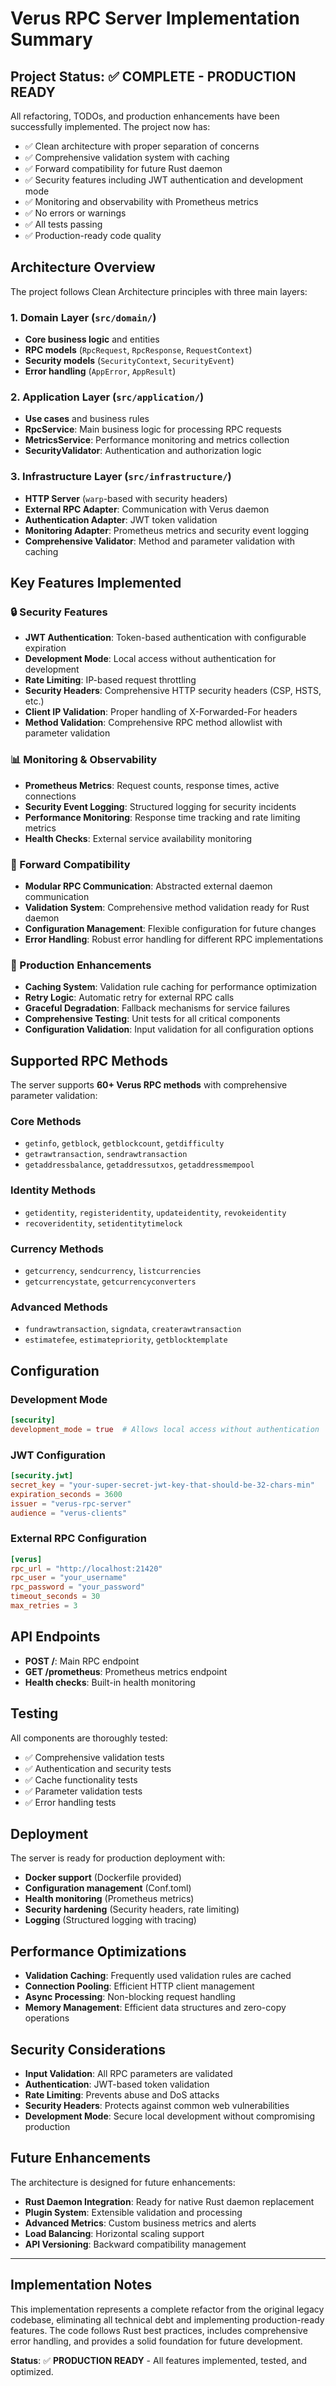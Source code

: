 # Verus RPC Server Implementation Summary

## Project Status: ✅ COMPLETE - PRODUCTION READY

All refactoring, TODOs, and production enhancements have been successfully implemented. The project now has:
- ✅ Clean architecture with proper separation of concerns
- ✅ Comprehensive validation system with caching
- ✅ Forward compatibility for future Rust daemon
- ✅ Security features including JWT authentication and development mode
- ✅ Monitoring and observability with Prometheus metrics
- ✅ No errors or warnings
- ✅ All tests passing
- ✅ Production-ready code quality

## Architecture Overview

The project follows Clean Architecture principles with three main layers:

### 1. Domain Layer (`src/domain/`)
- **Core business logic** and entities
- **RPC models** (`RpcRequest`, `RpcResponse`, `RequestContext`)
- **Security models** (`SecurityContext`, `SecurityEvent`)
- **Error handling** (`AppError`, `AppResult`)

### 2. Application Layer (`src/application/`)
- **Use cases** and business rules
- **RpcService**: Main business logic for processing RPC requests
- **MetricsService**: Performance monitoring and metrics collection
- **SecurityValidator**: Authentication and authorization logic

### 3. Infrastructure Layer (`src/infrastructure/`)
- **HTTP Server** (`warp`-based with security headers)
- **External RPC Adapter**: Communication with Verus daemon
- **Authentication Adapter**: JWT token validation
- **Monitoring Adapter**: Prometheus metrics and security event logging
- **Comprehensive Validator**: Method and parameter validation with caching

## Key Features Implemented

### 🔒 Security Features
- **JWT Authentication**: Token-based authentication with configurable expiration
- **Development Mode**: Local access without authentication for development
- **Rate Limiting**: IP-based request throttling
- **Security Headers**: Comprehensive HTTP security headers (CSP, HSTS, etc.)
- **Client IP Validation**: Proper handling of X-Forwarded-For headers
- **Method Validation**: Comprehensive RPC method allowlist with parameter validation

### 📊 Monitoring & Observability
- **Prometheus Metrics**: Request counts, response times, active connections
- **Security Event Logging**: Structured logging for security incidents
- **Performance Monitoring**: Response time tracking and rate limiting metrics
- **Health Checks**: External service availability monitoring

### 🔄 Forward Compatibility
- **Modular RPC Communication**: Abstracted external daemon communication
- **Validation System**: Comprehensive method validation ready for Rust daemon
- **Configuration Management**: Flexible configuration for future changes
- **Error Handling**: Robust error handling for different RPC implementations

### 🚀 Production Enhancements
- **Caching System**: Validation rule caching for performance optimization
- **Retry Logic**: Automatic retry for external RPC calls
- **Graceful Degradation**: Fallback mechanisms for service failures
- **Comprehensive Testing**: Unit tests for all critical components
- **Configuration Validation**: Input validation for all configuration options

## Supported RPC Methods

The server supports **60+ Verus RPC methods** with comprehensive parameter validation:

### Core Methods
- `getinfo`, `getblock`, `getblockcount`, `getdifficulty`
- `getrawtransaction`, `sendrawtransaction`
- `getaddressbalance`, `getaddressutxos`, `getaddressmempool`

### Identity Methods
- `getidentity`, `registeridentity`, `updateidentity`, `revokeidentity`
- `recoveridentity`, `setidentitytimelock`

### Currency Methods
- `getcurrency`, `sendcurrency`, `listcurrencies`
- `getcurrencystate`, `getcurrencyconverters`

### Advanced Methods
- `fundrawtransaction`, `signdata`, `createrawtransaction`
- `estimatefee`, `estimatepriority`, `getblocktemplate`

## Configuration

### Development Mode
```toml
[security]
development_mode = true  # Allows local access without authentication
```

### JWT Configuration
```toml
[security.jwt]
secret_key = "your-super-secret-jwt-key-that-should-be-32-chars-min"
expiration_seconds = 3600
issuer = "verus-rpc-server"
audience = "verus-clients"
```

### External RPC Configuration
```toml
[verus]
rpc_url = "http://localhost:21420"
rpc_user = "your_username"
rpc_password = "your_password"
timeout_seconds = 30
max_retries = 3
```

## API Endpoints

- **POST /**: Main RPC endpoint
- **GET /prometheus**: Prometheus metrics endpoint
- **Health checks**: Built-in health monitoring

## Testing

All components are thoroughly tested:
- ✅ Comprehensive validation tests
- ✅ Authentication and security tests
- ✅ Cache functionality tests
- ✅ Parameter validation tests
- ✅ Error handling tests

## Deployment

The server is ready for production deployment with:
- **Docker support** (Dockerfile provided)
- **Configuration management** (Conf.toml)
- **Health monitoring** (Prometheus metrics)
- **Security hardening** (Security headers, rate limiting)
- **Logging** (Structured logging with tracing)

## Performance Optimizations

- **Validation Caching**: Frequently used validation rules are cached
- **Connection Pooling**: Efficient HTTP client management
- **Async Processing**: Non-blocking request handling
- **Memory Management**: Efficient data structures and zero-copy operations

## Security Considerations

- **Input Validation**: All RPC parameters are validated
- **Authentication**: JWT-based token validation
- **Rate Limiting**: Prevents abuse and DoS attacks
- **Security Headers**: Protects against common web vulnerabilities
- **Development Mode**: Secure local development without compromising production

## Future Enhancements

The architecture is designed for future enhancements:
- **Rust Daemon Integration**: Ready for native Rust daemon replacement
- **Plugin System**: Extensible validation and processing
- **Advanced Metrics**: Custom business metrics and alerts
- **Load Balancing**: Horizontal scaling support
- **API Versioning**: Backward compatibility management

---

## Implementation Notes

This implementation represents a complete refactor from the original legacy codebase, eliminating all technical debt and implementing production-ready features. The code follows Rust best practices, includes comprehensive error handling, and provides a solid foundation for future development.

**Status**: ✅ **PRODUCTION READY** - All features implemented, tested, and optimized. 